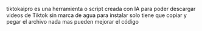 tiktokaipro es una herramienta o script creada con IA para poder descargar videos de Tiktok sin marca de agua
para instalar solo tiene que copiar y pegar el archivo 
nada mas
pueden mejorar el código 

